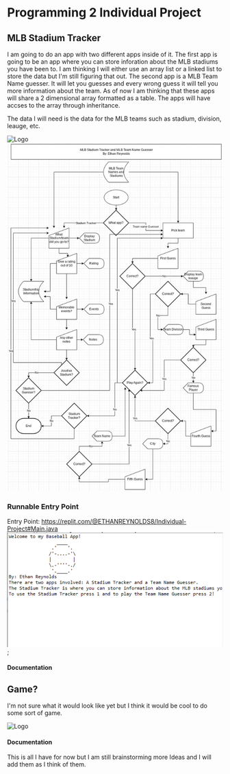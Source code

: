 # Programming 2 Individual Project

## MLB Stadium Tracker
I am going to do an app with two different apps inside of it. The first app is going to be an app where you can store inforation about the MLB stadiums you have been to. I am thinking I will either use an array list or a linked list to store the data but I'm still figuring that out. The second app is a MLB Team Name guesser. It will let you guesses and every wrong guess it will tell you more information about the team. As of now I am thinking that these apps will share a 2 dimensional array formatted as a table. The apps will have accses to the array through inheritance. 

The data I will need is the data for the MLB teams such as stadium, division, leauge, etc.

![Logo]()
![Flowchart](https://github.com/SFgiantsfan/Programming-2-Individual-Projects-2022-2023/blob/main/images/Individual%20Project%20Flowchart%2012-19-22.jpg?raw=true)

### Runnable Entry Point
Entry Point: https://replit.com/@ETHANREYNOLDS8/Individual-Project#Main.java
![Entry point](https://github.com/SFgiantsfan/Programming-2-Individual-Projects-2022-2023/blob/main/images/FirstEntrypointMLBApp.PNG?raw=true);

#### Documentation

## Game?
I'm not sure what it would look like yet but I think it would be cool to do some sort of game. 

![Logo]()

#### Documentation




This is all I have for now but I am still brainstorming more Ideas and I will add them as I think of them.
